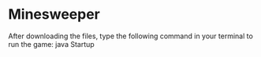 # Minesweeper

After downloading the files, type the following command in your terminal to run the game:
<rep>
  java Startup
</rep>
